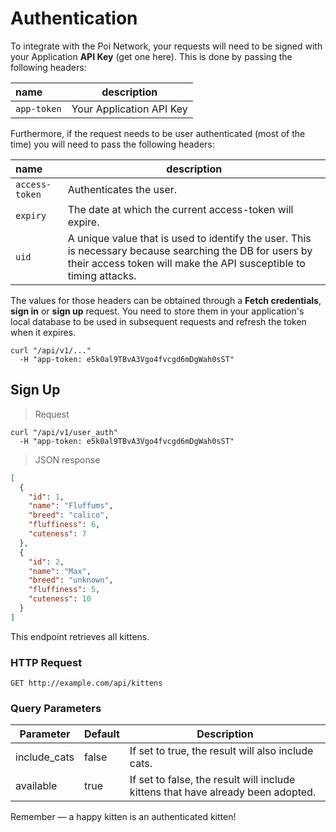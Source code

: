 # Authentication

To integrate with the Poi Network, your requests will need to be signed with your Application **API Key** (get one here).
This is done by passing the following headers:

| name            | description              |                     
|:----------------|--------------------------|
| `app-token`     | Your Application API Key |


Furthermore, if the request needs to be user authenticated (most of the time) you will need to pass the following headers:

| name            | description           |
|:----------------|-----------------------|
| `access-token`  | Authenticates the user. |
| `expiry`        | The date at which the current access-token will expire. |
| `uid`           | A unique value that is used to identify the user. This is necessary because searching the DB for users by their access token will make the API susceptible to timing attacks.|

The values for those headers can be obtained through a **Fetch credentials**, **sign in** or **sign up** request. You need to store them in your application's local database to be used in subsequent requests and refresh the token when it expires.

```shell
curl "/api/v1/..."
  -H "app-token: e5k0al9TBvA3Vgo4fvcgd6mDgWah0sST"
```

## Sign Up

> Request

```shell
curl "/api/v1/user_auth"
  -H "app-token: e5k0al9TBvA3Vgo4fvcgd6mDgWah0sST"
```

> JSON response

```json
[
  {
    "id": 1,
    "name": "Fluffums",
    "breed": "calico",
    "fluffiness": 6,
    "cuteness": 7
  },
  {
    "id": 2,
    "name": "Max",
    "breed": "unknown",
    "fluffiness": 5,
    "cuteness": 10
  }
]
```

This endpoint retrieves all kittens.

### HTTP Request

`GET http://example.com/api/kittens`

### Query Parameters

Parameter | Default | Description
--------- | ------- | -----------
include_cats | false | If set to true, the result will also include cats.
available | true | If set to false, the result will include kittens that have already been adopted.

<aside class="success">
Remember — a happy kitten is an authenticated kitten!
</aside>